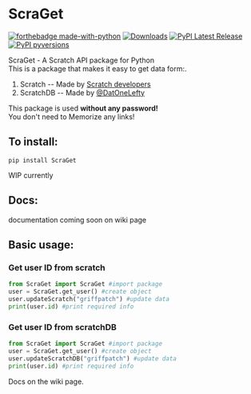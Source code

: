 # ScraGet
[![forthebadge made-with-python](http://ForTheBadge.com/images/badges/made-with-python.svg)](https://www.python.org/)
[![Downloads](https://pepy.tech/badge/scraget)](https://pepy.tech/project/scraget)
[![PyPI Latest Release](https://img.shields.io/pypi/v/ScraGet.svg)](https://pypi.org/project/ScraGet/)
[![PyPI pyversions](https://img.shields.io/pypi/pyversions/ScraGet.svg)](https://pypi.python.org/pypi/ScraGet/)

ScraGet - A Scratch API package for Python<br>
This is a package that makes it easy to get data form:.<br>
1. Scratch -- Made by [Scratch developers](https://github.com/LLK/scratch-rest-api)
2. ScratchDB -- Made by [@DatOneLefty](https://Scratch.mit.edu/users/DatOneLefty)<br>

This package is used **without any password!**<br>
You don't need to Memorize any links!

## To install:<br>
`pip install ScraGet`<br>

WIP currently

## Docs:
documentation coming soon on wiki page

## Basic usage:
### Get user ID from scratch
```python
from ScraGet import ScraGet #import package
user = ScraGet.get_user() #create object
user.updateScratch("griffpatch") #update data
print(user.id) #print required info
```
### Get user ID from scratchDB
```python
from ScraGet import ScraGet #import package
user = ScraGet.get_user() #create object
user.updateScratchDB("griffpatch") #update data
print(user.id) #print required info
```

Docs on the wiki page.
